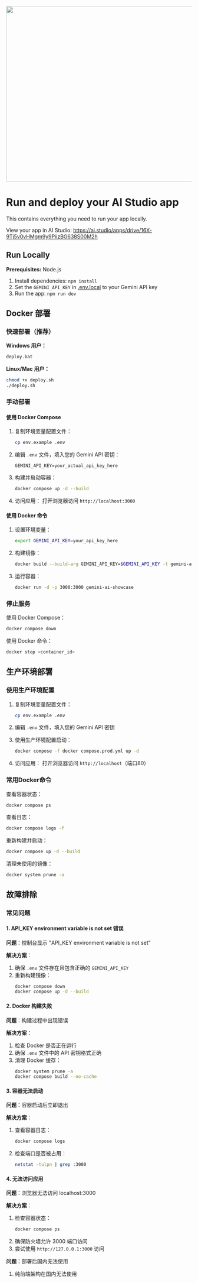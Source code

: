 <div align="center">
<img width="1200" height="475" alt="GHBanner" src="https://github.com/user-attachments/assets/0aa67016-6eaf-458a-adb2-6e31a0763ed6" />
</div>

# Run and deploy your AI Studio app

This contains everything you need to run your app locally.

View your app in AI Studio: https://ai.studio/apps/drive/16X-9Tj5v0vHMgm9y9PiizBG638S00M2h

## Run Locally

**Prerequisites:**  Node.js

1. Install dependencies:
   `npm install`
2. Set the `GEMINI_API_KEY` in [.env.local](.env.local) to your Gemini API key
3. Run the app:
   `npm run dev`

## Docker 部署

### 快速部署（推荐）

**Windows 用户：**
```bash
deploy.bat
```

**Linux/Mac 用户：**
```bash
chmod +x deploy.sh
./deploy.sh
```

### 手动部署

#### 使用 Docker Compose

1. 复制环境变量配置文件：
   ```bash
   cp env.example .env
   ```

2. 编辑 `.env` 文件，填入您的 Gemini API 密钥：
   ```
   GEMINI_API_KEY=your_actual_api_key_here
   ```

3. 构建并启动容器：
   ```bash
   docker compose up -d --build
   ```

4. 访问应用：
   打开浏览器访问 `http://localhost:3000`

#### 使用 Docker 命令

1. 设置环境变量：
   ```bash
   export GEMINI_API_KEY=your_api_key_here
   ```

2. 构建镜像：
   ```bash
   docker build --build-arg GEMINI_API_KEY=$GEMINI_API_KEY -t gemini-ai-showcase .
   ```

3. 运行容器：
   ```bash
   docker run -d -p 3000:3000 gemini-ai-showcase
   ```

### 停止服务

使用 Docker Compose：
```bash
docker compose down
```

使用 Docker 命令：
```bash
docker stop <container_id>
```

## 生产环境部署

### 使用生产环境配置

1. 复制环境变量配置文件：
   ```bash
   cp env.example .env
   ```

2. 编辑 `.env` 文件，填入您的 Gemini API 密钥

3. 使用生产环境配置启动：
   ```bash
   docker compose -f docker compose.prod.yml up -d
   ```

4. 访问应用：
   打开浏览器访问 `http://localhost`（端口80）

### 常用Docker命令

查看容器状态：
```bash
docker compose ps
```

查看日志：
```bash
docker compose logs -f
```

重新构建并启动：
```bash
docker compose up -d --build
```

清理未使用的镜像：
```bash
docker system prune -a
```

## 故障排除

### 常见问题

#### 1. API_KEY environment variable is not set 错误

**问题**：控制台显示 "API_KEY environment variable is not set"

**解决方案**：
1. 确保 `.env` 文件存在且包含正确的 `GEMINI_API_KEY`
2. 重新构建镜像：
   ```bash
   docker compose down
   docker compose up -d --build
   ```

#### 2. Docker 构建失败

**问题**：构建过程中出现错误

**解决方案**：
1. 检查 Docker 是否正在运行
2. 确保 `.env` 文件中的 API 密钥格式正确
3. 清理 Docker 缓存：
   ```bash
   docker system prune -a
   docker compose build --no-cache
   ```

#### 3. 容器无法启动

**问题**：容器启动后立即退出

**解决方案**：
1. 查看容器日志：
   ```bash
   docker compose logs
   ```
2. 检查端口是否被占用：
   ```bash
   netstat -tulpn | grep :3000
   ```

#### 4. 无法访问应用

**问题**：浏览器无法访问 localhost:3000

**解决方案**：
1. 检查容器状态：
   ```bash
   docker compose ps
   ```
2. 确保防火墙允许 3000 端口访问
3. 尝试使用 `http://127.0.0.1:3000` 访问

**问题**：部署后国内无法使用
1. 纯前端架构在国内无法使用
